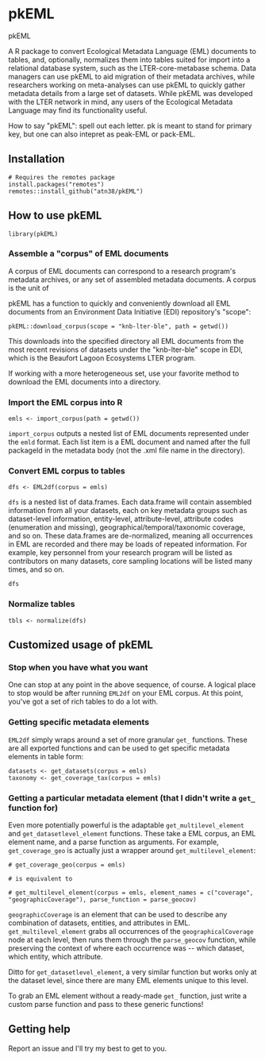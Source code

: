# pkEML
pkEML

A R package to convert Ecological Metadata Language (EML) documents to tables, and, optionally, normalizes them into tables suited for import into a relational database system, such as the LTER-core-metabase schema. Data managers can use pkEML to aid migration of their metadata archives, while researchers working on meta-analyses can use pkEML to quickly gather metadata details from a large set of datasets.  While pkEML was developed with the LTER network in mind, any users of the Ecological Metadata Language may find its functionality useful.

How to say "pkEML": spell out each letter. pk is meant to stand for primary key, but one can also intepret as peak-EML or pack-EML.

## Installation

```
# Requires the remotes package
install.packages("remotes")
remotes::install_github("atn38/pkEML")
```

## How to use pkEML

```
library(pkEML)
```

### Assemble a "corpus" of EML documents

A corpus of EML documents can correspond to a research program's metadata archives, or any set of assembled metadata documents. A corpus is the unit of 

pkEML has a function to quickly and conveniently download all EML documents from an Environment Data Initiative (EDI) repository's "scope":

```
pkEML::download_corpus(scope = "knb-lter-ble", path = getwd())
```

This downloads into the specified directory all EML documents from the most recent revisions of datasets under the "knb-lter-ble" scope in EDI, which is the Beaufort Lagoon Ecosystems LTER program. 

If working with a more heterogeneous set, use your favorite method to download the EML documents into a directory.

### Import the EML corpus into R

```
emls <- import_corpus(path = getwd())
```

`import_corpus` outputs a nested list of EML documents represented under the `emld` format. Each list item is a EML document and named after the full packageId in the metadata body (not the .xml file name in the directory).

### Convert EML corpus to tables

```
dfs <- EML2df(corpus = emls)
```

`dfs` is a nested list of data.frames. Each data.frame will contain assembled information from all your datasets, each on key metadata groups such as dataset-level information, entity-level, attribute-level, attribute codes (enumeration and missing), geographical/temporal/taxonomic coverage, and so on. These data.frames are de-normalized, meaning all occurrences in EML are recorded and there may be loads of repeated information. For example, key personnel from your research program will be listed as contributors on many datasets, core sampling locations will be listed many times, and so on. 

```
dfs
```

### Normalize tables 

```
tbls <- normalize(dfs)
```

## Customized usage of pkEML

### Stop when you have what you want

One can stop at any point in the above sequence, of course. A logical place to stop would be after running `EML2df` on your EML corpus. At this point, you've got a set of rich tables to do a lot with.

### Getting specific metadata elements

`EML2df` simply wraps around a set of more granular `get_` functions. These are all exported functions and can be used to get specific metadata elements in table form:

```
datasets <- get_datasets(corpus = emls)
taxonomy <- get_coverage_tax(corpus = emls)
```

### Getting a particular metadata element (that I didn't write a `get_` function for)

Even more potentially powerful is the adaptable `get_multilevel_element` and `get_datasetlevel_element` functions. These take a EML corpus, an EML element name, and a parse function as arguments. For example, `get_coverage_geo` is actually just a wrapper around `get_multilevel_element`:

```
# get_coverage_geo(corpus = emls) 

# is equivalent to 

# get_multilevel_element(corpus = emls, element_names = c("coverage", "geographicCoverage"), parse_function = parse_geocov) 
```

`geographicCoverage` is an element that can be used to describe any combination of datasets, entities, and attributes in EML. `get_multilevel_element` grabs all occurrences of the `geographicalCoverage` node at each level, then runs them through the `parse_geocov` function, while preserving the context of where each occurrence was -- which dataset, which entity, which attribute.

Ditto for `get_datasetlevel_element`, a very similar function but works only at the dataset level, since there are many EML elements unique to this level. 

To grab an EML element without a ready-made `get_` function, just write a custom parse function and pass to these generic functions!


## Getting help

Report an issue and I'll try my best to get to you.




